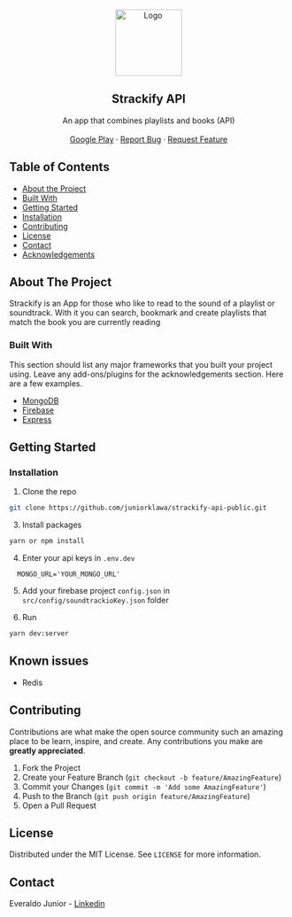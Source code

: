 <!-- PROJECT LOGO -->
<br />
<p align="center">
  <a href="https://i.imgur.com/qJfD1cr.png">
    <img src="https://i.imgur.com/qJfD1cr.png" alt="Logo" height="120">
  </a>

  <h2 align="center">Strackify API</h2>

  <p align="center">
   An app that combines playlists and books (API)
</a>
    <br />
    <br />
    <a href="https://strackify.com">Google Play</a>
    ·
    <a href="https://github.com/juniorklawa/strackify-app-public/issues">Report Bug</a>
    ·
    <a href="https://github.com/juniorklawa/strackify-app-public/issues">Request Feature</a>
  </p>
</p>





<!-- TABLE OF CONTENTS -->
## Table of Contents

* [About the Project](#about-the-project)
 * [Built With](#built-with)
* [Getting Started](#getting-started)
* [Installation](#installation)
* [Contributing](#contributing)
* [License](#license)
* [Contact](#contact)
* [Acknowledgements](#acknowledgements)



<!-- ABOUT THE PROJECT -->
## About The Project


Strackify is an App for those who like to read to the sound of a playlist or soundtrack. With it you can search, bookmark and create playlists that match the book you are currently reading

### Built With
This section should list any major frameworks that you built your project using. Leave any add-ons/plugins for the acknowledgements section. Here are a few examples.
* [MongoDB](https://www.mongodb.com/)
* [Firebase](https://firebase.google.com/)
* [Express](https://expressjs.com/)


<!-- GETTING STARTED -->
## Getting Started

### Installation

1. Clone the repo
```sh
git clone https://github.com/juniorklawa/strackify-api-public.git
```
3. Install packages
```sh
yarn or npm install
```
4. Enter your api keys in `.env.dev`
```JS
  MONGO_URL='YOUR_MONGO_URL'
```
5. Add your firebase project `config.json` in `src/config/soundtrackioKey.json` folder

6. Run
```sh
yarn dev:server
```
<!-- ROADMAP -->
## Known issues

 - Redis


<!-- CONTRIBUTING -->
## Contributing

Contributions are what make the open source community such an amazing place to be learn, inspire, and create. Any contributions you make are **greatly appreciated**.

1. Fork the Project
2. Create your Feature Branch (`git checkout -b feature/AmazingFeature`)
3. Commit your Changes (`git commit -m 'Add some AmazingFeature'`)
4. Push to the Branch (`git push origin feature/AmazingFeature`)
5. Open a Pull Request



<!-- LICENSE -->
## License

Distributed under the MIT License. See `LICENSE` for more information.



<!-- CONTACT -->
## Contact

Everaldo Junior - [Linkedin](https://www.linkedin.com/in/everaldojuniorklawa/)


